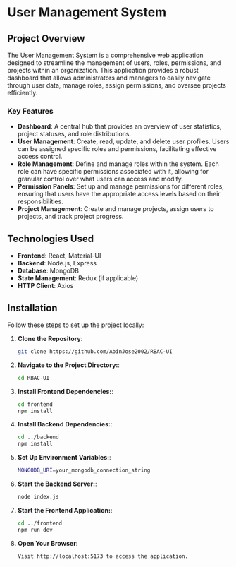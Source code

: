 # User Management System

## Project Overview

The User Management System is a comprehensive web application designed to streamline the management of users, roles, permissions, and projects within an organization. This application provides a robust dashboard that allows administrators and managers to easily navigate through user data, manage roles, assign permissions, and oversee projects efficiently.

### Key Features

- **Dashboard**: A central hub that provides an overview of user statistics, project statuses, and role distributions.
- **User  Management**: Create, read, update, and delete user profiles. Users can be assigned specific roles and permissions, facilitating effective access control.
- **Role Management**: Define and manage roles within the system. Each role can have specific permissions associated with it, allowing for granular control over what users can access and modify.
- **Permission Panels**: Set up and manage permissions for different roles, ensuring that users have the appropriate access levels based on their responsibilities.
- **Project Management**: Create and manage projects, assign users to projects, and track project progress.

## Technologies Used

- **Frontend**: React, Material-UI
- **Backend**: Node.js, Express
- **Database**: MongoDB
- **State Management**: Redux (if applicable)
- **HTTP Client**: Axios

## Installation

Follow these steps to set up the project locally:

1. **Clone the Repository**:

   ```bash
   git clone https://github.com/AbinJose2002/RBAC-UI

2. **Navigate to the Project Directory:**:

   ```bash
   cd RBAC-UI
   
3. **Install Frontend Dependencies:**:

   ```bash
   cd frontend
   npm install

4. **Install Backend Dependencies:**:

   ```bash
   cd ../backend
   npm install
   
5. **Set Up Environment Variables:**:

   ```bash
   MONGODB_URI=your_mongodb_connection_string

6. **Start the Backend Server:**:

   ```bash
   node index.js

7. **Start the Frontend Application:**:

   ```bash
   cd ../frontend
   npm run dev

8. **Open Your Browser**:

   ```bash
   Visit http://localhost:5173 to access the application.